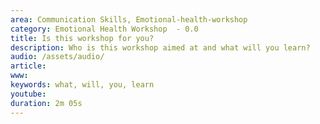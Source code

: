 ```yaml
---
area: Communication Skills, Emotional-health-workshop
category: Emotional Health Workshop  - 0.0
title: Is this workshop for you?
description: Who is this workshop aimed at and what will you learn?
audio: /assets/audio/
article: 
www: 
keywords: what, will, you, learn
youtube: 
duration: 2m 05s
--- 
```

